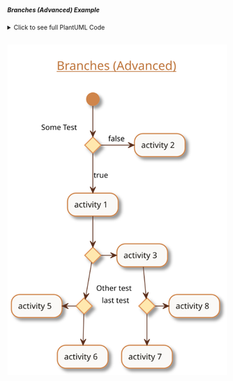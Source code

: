##### Branches (Advanced) Example

<details>
<summary>Click to see full PlantUML Code</summary>
<p>

```plantuml
@startuml
!include https://raw.githubusercontent.com/uri-chandler/makeitpdf/master/skins/light-orange/light-orange.skin.iuml

Title \n <u>Branches (Advanced)</u> \n

(*) --> if "Some Test" then

  -->[true] "activity 1"
  
  if "" then
	-> "activity 3" as a3
  else
	if "Other test" then
	  -left-> "activity 5"
	else
	  --> "activity 6"
	endif
  endif
  
else

  ->[false] "activity 2"
  
endif

a3 --> if "last test" then
  --> "activity 7"
else
  -> "activity 8"
endif

@enduml
```

</p>
</details>


<br />

![Branches (Advanced)](images/branches-advanced.svg)
